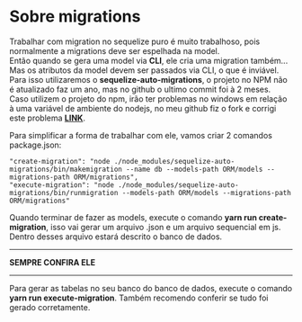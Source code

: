 # Sobre migrations

Trabalhar com migration no sequelize puro é muito trabalhoso, pois normalmente a migrations deve ser espelhada na model.
<br />
Então quando se gera uma model via **CLI**, ele cria uma migration também... Mas os atributos da model devem ser passados via CLI, o que é inviável.
<br />
Para isso utilizaremos o **sequelize-auto-migrations**, o projeto no NPM não é atualizado faz um ano, mas no github o ultimo commit foi à 2 meses.
<br />
Caso utilizem o projeto do npm, irão ter problemas no windows em relação à uma variável de ambiente do nodejs, no meu github fiz o fork e corrigi este problema [**LINK**](https://github.com/max10rogerio/sequelize-auto-migrations).

Para simplificar a forma de trabalhar com ele, vamos criar 2 comandos package.json:
```
"create-migration": "node ./node_modules/sequelize-auto-migrations/bin/makemigration --name db --models-path ORM/models --migrations-path ORM/migrations",
"execute-migration": "node ./node_modules/sequelize-auto-migrations/bin/runmigration --models-path ORM/models --migrations-path ORM/migrations"
```
Quando terminar de fazer as models, execute o comando **yarn run create-migration**, isso vai gerar um arquivo .json e um arquivo sequencial em js. Dentro desses arquivo estará descrito o banco de dados.
<br />
***
**SEMPRE CONFIRA ELE**
***
Para gerar as tabelas no seu banco do banco de dados, execute o comando **yarn run execute-migration**. Também recomendo conferir se tudo foi gerado corretamente.

